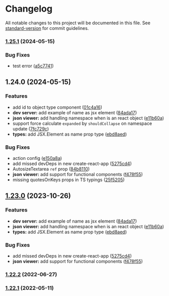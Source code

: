 # Changelog

All notable changes to this project will be documented in this file. See [standard-version](https://github.com/conventional-changelog/standard-version) for commit guidelines.

### [1.25.1](https://github.com/Yilun-Sun/react-json-view/compare/v1.24.0...v1.25.1) (2024-05-15)


### Bug Fixes

* test error ([a5c7741](https://github.com/Yilun-Sun/react-json-view/commit/a5c77411e93e858d9e2535ab5a0842fe448bda0b))

## 1.24.0 (2024-05-15)


### Features

* add id to object type component ([01c4a16](https://github.com/Yilun-Sun/react-json-view/commit/01c4a1636a3ddfd6d5f976cb8bb9159b9caa5fba))
* **dev server:** add example of name as jsx element ([84ada17](https://github.com/Yilun-Sun/react-json-view/commit/84ada17617ad1df0e748e5cf6383f9cdcefa6e02))
* **json viewer:** add handling namespace when is an react object ([e11b60a](https://github.com/Yilun-Sun/react-json-view/commit/e11b60af87fa1755554cb5c846d1d49ea12d131e))
* support force calculate `expanded` by `shouldCollapse` on namespace update ([7fc729c](https://github.com/Yilun-Sun/react-json-view/commit/7fc729c6bb147834b53867f79a34ebf7165c9e49))
* **types:** add JSX.Element as name prop type ([ebd8aed](https://github.com/Yilun-Sun/react-json-view/commit/ebd8aed8246742ebc41776a8a0bb489b8e711138))


### Bug Fixes

* action config ([e150a8a](https://github.com/Yilun-Sun/react-json-view/commit/e150a8a91dc655e583bc43939b0a64affa0c3bdd))
* add missed devDeps in new create-react-app ([5275cd4](https://github.com/Yilun-Sun/react-json-view/commit/5275cd446f7d4202b06f4a0d048092066a6b5f5b))
* AutosizeTextarea `ref` prop ([84b8110](https://github.com/Yilun-Sun/react-json-view/commit/84b8110b3ee2872ce937439f02275645fb7d17a9))
* **json viewer:** add support for functional components ([f478f55](https://github.com/Yilun-Sun/react-json-view/commit/f478f55aa2b9dbe730f9638485d9c584ccbbcc45))
* missing quotesOnKeys props in TS typings ([25f5205](https://github.com/Yilun-Sun/react-json-view/commit/25f5205f78663a37610295268bf3f7c669592681))

## [1.23.0](https://github.com/microlinkhq/react-json-view/compare/v1.22.2...v1.23.0) (2023-10-26)


### Features

* **dev server:** add example of name as jsx element ([84ada17](https://github.com/microlinkhq/react-json-view/commit/84ada17617ad1df0e748e5cf6383f9cdcefa6e02))
* **json viewer:** add handling namespace when is an react object ([e11b60a](https://github.com/microlinkhq/react-json-view/commit/e11b60af87fa1755554cb5c846d1d49ea12d131e))
* **types:** add JSX.Element as name prop type ([ebd8aed](https://github.com/microlinkhq/react-json-view/commit/ebd8aed8246742ebc41776a8a0bb489b8e711138))


### Bug Fixes

* add missed devDeps in new create-react-app ([5275cd4](https://github.com/microlinkhq/react-json-view/commit/5275cd446f7d4202b06f4a0d048092066a6b5f5b))
* **json viewer:** add support for functional components ([f478f55](https://github.com/microlinkhq/react-json-view/commit/f478f55aa2b9dbe730f9638485d9c584ccbbcc45))

### [1.22.2](https://github.com/microlinkhq/react-json-view/compare/v1.22.1...v1.22.2) (2022-06-27)

### [1.22.1](https://github.com/microlinkhq/react-json-view/compare/v1.22.0...v1.22.1) (2022-05-11)
